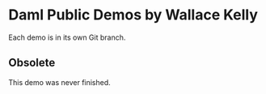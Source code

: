 # Daml Public Demos by Wallace Kelly

Each demo is in its own Git branch.

## Obsolete

This demo was never finished.
